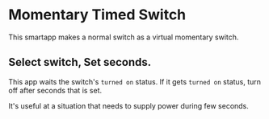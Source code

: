 # Momentary Timed Switch

This smartapp makes a normal switch as a virtual momentary switch.

## Select switch, Set seconds.

This app waits the switch's `turned on` status.
If it gets `turned on` status, turn off after seconds that is set.

It's useful at a situation that needs to supply power during few seconds.
